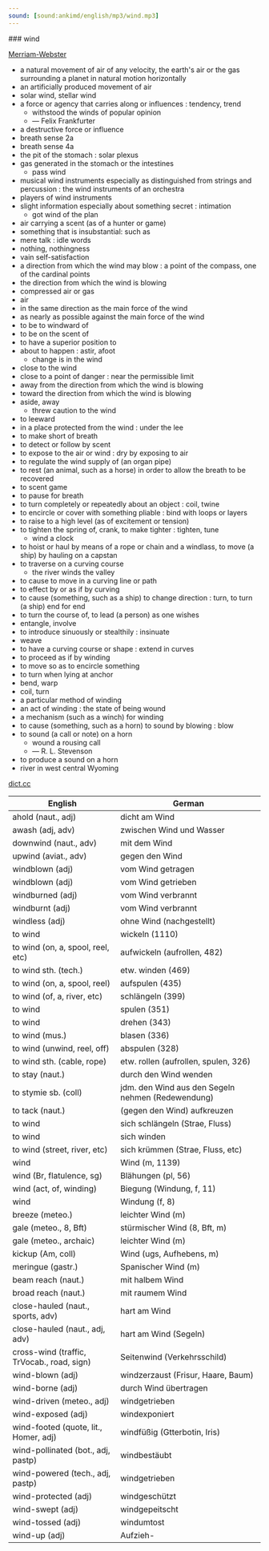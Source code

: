 ```yaml
---
sound: [sound:ankimd/english/mp3/wind.mp3]
---
```


\### wind

[Merriam-Webster](https://www.merriam-webster.com/dictionary/wind)

- a natural movement of air of any velocity, the earth's air or the gas surrounding a planet in natural motion horizontally
- an artificially produced movement of air
- solar wind, stellar wind
- a force or agency that carries along or influences : tendency, trend
    - withstood the winds of popular opinion
    - — Felix Frankfurter
- a destructive force or influence
- breath sense 2a
- breath sense 4a
- the pit of the stomach : solar plexus
- gas generated in the stomach or the intestines
    - pass wind
- musical wind instruments especially as distinguished from strings and percussion : the wind instruments of an orchestra
- players of wind instruments
- slight information especially about something secret : intimation
    - got wind of the plan
- air carrying a scent (as of a hunter or game)
- something that is insubstantial: such as
- mere talk : idle words
- nothing, nothingness
- vain self-satisfaction
- a direction from which the wind may blow : a point of the compass, one of the cardinal points
- the direction from which the wind is blowing
- compressed air or gas
- air
- in the same direction as the main force of the wind
- as nearly as possible against the main force of the wind
- to be to windward of
- to be on the scent of
- to have a superior position to
- about to happen : astir, afoot
    - change is in the wind
- close to the wind
- close to a point of danger : near the permissible limit
- away from the direction from which the wind is blowing
- toward the direction from which the wind is blowing
- aside, away
    - threw caution to the wind
- to leeward
- in a place protected from the wind : under the lee
- to make short of breath
- to detect or follow by scent
- to expose to the air or wind : dry by exposing to air
- to regulate the wind supply of (an organ pipe)
- to rest (an animal, such as a horse) in order to allow the breath to be recovered
- to scent game
- to pause for breath
- to turn completely or repeatedly about an object : coil, twine
- to encircle or cover with something pliable : bind with loops or layers
- to raise to a high level (as of excitement or tension)
- to tighten the spring of, crank, to make tighter : tighten, tune
    - wind a clock
- to hoist or haul by means of a rope or chain and a windlass, to move (a ship) by hauling on a capstan
- to traverse on a curving course
    - the river winds the valley
- to cause to move in a curving line or path
- to effect by or as if by curving
- to cause (something, such as a ship) to change direction : turn, to turn (a ship) end for end
- to turn the course of, to lead (a person) as one wishes
- entangle, involve
- to introduce sinuously or stealthily : insinuate
- weave
- to have a curving course or shape : extend in curves
- to proceed as if by winding
- to move so as to encircle something
- to turn when lying at anchor
- bend, warp
- coil, turn
- a particular method of winding
- an act of winding : the state of being wound
- a mechanism (such as a winch) for winding
- to cause (something, such as a horn) to sound by blowing : blow
- to sound (a call or note) on a horn
    - wound a rousing call
    - — R. L. Stevenson
- to produce a sound on a horn
- river in west central Wyoming

[dict.cc](https://www.dict.cc/wind)

| English        | German       |
| -------------- | ------------ |
| ahold (naut., adj) | dicht am Wind |
| awash (adj, adv) | zwischen Wind und Wasser |
| downwind (naut., adv) | mit dem Wind |
| upwind (aviat., adv) | gegen den Wind |
| windblown (adj) | vom Wind getragen |
| windblown (adj) | vom Wind getrieben |
| windburned (adj) | vom Wind verbrannt |
| windburnt (adj) | vom Wind verbrannt |
| windless (adj) | ohne Wind (nachgestellt) |
| to wind | wickeln (1110) |
| to wind (on, a, spool, reel, etc) | aufwickeln (aufrollen, 482) |
| to wind sth. (tech.) | etw. winden (469) |
| to wind (on, a, spool, reel) | aufspulen (435) |
| to wind (of, a, river, etc) | schlängeln (399) |
| to wind | spulen (351) |
| to wind | drehen (343) |
| to wind (mus.) | blasen (336) |
| to wind (unwind, reel, off) | abspulen (328) |
| to wind sth. (cable, rope) | etw. rollen (aufrollen, spulen, 326) |
| to stay (naut.) | durch den Wind wenden |
| to stymie sb. (coll) | jdm. den Wind aus den Segeln nehmen (Redewendung) |
| to tack (naut.) | (gegen den Wind) aufkreuzen |
| to wind | sich schlängeln (Strae, Fluss) |
| to wind | sich winden |
| to wind (street, river, etc) | sich krümmen (Strae, Fluss, etc) |
| wind | Wind (m, 1139) |
| wind (Br, flatulence, sg) | Blähungen (pl, 56) |
| wind (act, of, winding) | Biegung (Windung, f, 11) |
| wind | Windung (f, 8) |
| breeze (meteo.) | leichter Wind (m) |
| gale (meteo., 8, Bft) | stürmischer Wind (8, Bft, m) |
| gale (meteo., archaic) | leichter Wind (m) |
| kickup (Am, coll) | Wind (ugs, Aufhebens, m) |
| meringue (gastr.) | Spanischer Wind (m) |
| beam reach (naut.) | mit halbem Wind |
| broad reach (naut.) | mit raumem Wind |
| close-hauled (naut., sports, adv) | hart am Wind |
| close-hauled (naut., adj, adv) | hart am Wind (Segeln) |
| cross-wind (traffic, TrVocab., road, sign) | Seitenwind (Verkehrsschild) |
| wind-blown (adj) | windzerzaust (Frisur, Haare, Baum) |
| wind-borne (adj) | durch Wind übertragen |
| wind-driven (meteo., adj) | windgetrieben |
| wind-exposed (adj) | windexponiert |
| wind-footed (quote, lit., Homer, adj) | windfüßig (Gtterbotin, Iris) |
| wind-pollinated (bot., adj, pastp) | windbestäubt |
| wind-powered (tech., adj, pastp) | windgetrieben |
| wind-protected (adj) | windgeschützt |
| wind-swept (adj) | windgepeitscht |
| wind-tossed (adj) | windumtost |
| wind-up (adj) | Aufzieh- |
